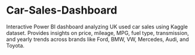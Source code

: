 # Car-Sales-Dashboard
Interactive Power BI dashboard analyzing UK used car sales using Kaggle dataset. Provides insights on price, mileage, MPG, fuel type, transmission, and yearly trends across brands like Ford, BMW, VW, Mercedes, Audi, and Toyota.
